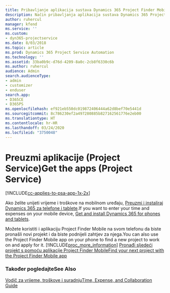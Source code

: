 ```yaml
---
title: Pribavljanje aplikacija sustava Dynamics 365 Project Finder Mobile | MicrosoftDocs
description: Način pribavljanja aplikacija sustava Dynamics 365 Project Finder Mobile
author: ruhercul
manager: kfend
ms.service: ''
ms.custom:
- dyn365-projectservice
ms.date: 8/03/2018
ms.topic: article
ms.prod: Dynamics 365 Project Service Automation
ms.technology: ''
ms.assetid: 33ba0b9c-d76d-4209-8a0c-2cb8f6330c6b
ms.author: ruhercul
audience: Admin
search.audienceType:
- admin
- customizer
- enduser
search.app:
- D365CE
- D365PS
ms.openlocfilehash: ef921eb550dc019872406444a62d8bef70e5441d
ms.sourcegitcommit: 8c786230ef2a497280885b827162561776e2eb00
ms.translationtype: HT
ms.contentlocale: hr-HR
ms.lasthandoff: 03/24/2020
ms.locfileid: "3750048"
---
```

# <a name="get-the-apps-project-service"></a><span data-ttu-id="42065-103">Preuzmi aplikacije (Project Service)</span><span class="sxs-lookup"><span data-stu-id="42065-103">Get the apps (Project Service)</span></span>

[!INCLUDE[cc-applies-to-psa-app-1x-2x](../includes/cc-applies-to-psa-app-1x-2x.md)]

<span data-ttu-id="42065-104">Ako želite unijeti vrijeme i troškove na mobilnom uređaju, [Preuzmi i instaliraj Dynamics 365 za telefone i tablete](../mobile-app/dynamics-365-phones-tablets-users-guide.md).</span><span class="sxs-lookup"><span data-stu-id="42065-104">If you want to enter your time and expenses on your mobile device, [Get and install Dynamics 365 for phones and tablets](../mobile-app/dynamics-365-phones-tablets-users-guide.md).</span></span>  
  
 <span data-ttu-id="42065-105">Možete koristiti i aplikaciju Project Finder Mobile na svom telefonu da biste pronašli novi projekt i da biste podnijeli zahtjev za njega.</span><span class="sxs-lookup"><span data-stu-id="42065-105">You can also use the Project Finder Mobile app on your phone to find a new project to work on and apply for it.</span></span> [!INCLUDE[proc_more_information](../includes/proc-more-information.md)] <span data-ttu-id="42065-106">[Pronađi sljedeći projekt s pomoću aplikacije Project Finder Mobile](../project-service/find-next-project-finder-mobile-app.md)</span><span class="sxs-lookup"><span data-stu-id="42065-106">[Find your next project with the Project Finder Mobile app](../project-service/find-next-project-finder-mobile-app.md)</span></span> 
  
### <a name="see-also"></a><span data-ttu-id="42065-107">Također pogledajte</span><span class="sxs-lookup"><span data-stu-id="42065-107">See Also</span></span>  
 [<span data-ttu-id="42065-108">Vodič za vrijeme, troškove i suradnju</span><span class="sxs-lookup"><span data-stu-id="42065-108">Time, Expense, and Collaboration Guide</span></span>](../project-service/time-expense-collaboration-guide.md)
